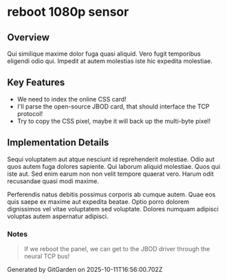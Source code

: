 # reboot 1080p sensor

## Overview
Qui similique maxime dolor fuga quasi aliquid. Vero fugit temporibus eligendi odio qui. Impedit at autem molestias iste hic expedita molestiae.

## Key Features
- We need to index the online CSS card!
- I'll parse the open-source JBOD card, that should interface the TCP protocol!
- Try to copy the CSS pixel, maybe it will back up the multi-byte pixel!

## Implementation Details
Sequi voluptatem aut atque nesciunt id reprehenderit molestiae. Odio aut quos autem fuga dolores sapiente. Qui laborum aliquid molestiae. Quos qui iste aut. Sed enim earum non non velit tempore quaerat vero. Harum odit recusandae quasi modi maxime.
 Perferendis natus debitis possimus corporis ab cumque autem. Quae eos quis saepe ex maxime aut expedita beatae. Optio porro dolorem dignissimos vel vitae voluptatem sed voluptate. Dolores numquam adipisci voluptas autem aspernatur adipisci.

### Notes
> If we reboot the panel, we can get to the JBOD driver through the neural TCP bus!

Generated by GitGarden on 2025-10-11T16:56:00.702Z